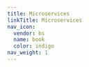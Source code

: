 ```yaml
---
title: Microservices
linkTitle: Microservices
nav_icon:
  vendor: bs
  name: book
  color: indigo
nav_weight: 1
---
```

